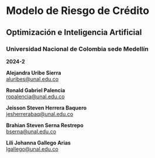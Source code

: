 # Modelo de Riesgo de Crédito
## Optimización e Inteligencia Artificial
### Universidad Nacional de Colombia sede Medellín  
**2024-2**

**Alejandra Uribe Sierra**  
aluribes@unal.edu.co

**Ronald Gabriel Palencia**  
ropalencia@unal.edu.co 

**Jeisson Steven Herrera Baquero**  
jesherrerabaq@unal.edu.co

**Brahian Steven Serna Restrepo**  
bserna@unal.edu.co

**Lili Johanna Gallego Arias**  
lgallego@unal.edu.co
